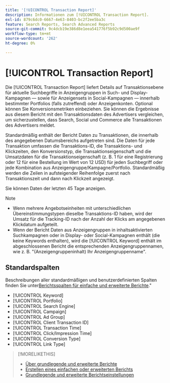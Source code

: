 ```yaml
---
title: '[!UICONTROL Transaction Report]'
description: Informationen zum [!UICONTROL Transaction Report].
exl-id: 879c6dc0-6667-4e63-8403-bc2f2ee5ba3c
feature: Search Reports, Search Advanced Reports
source-git-commit: 9c4dcb19e386d8e1eea541776f5b92c9d500ae9f
workflow-type: tm+mt
source-wordcount: '262'
ht-degree: 0%

---
```


# [!UICONTROL Transaction Report]

Die [!UICONTROL Transaction Report] liefert Details auf Transaktionsebene für aktuelle Suchbegriffe in Anzeigengruppen in Such- und Display-Kampagnen — sowie für Anzeigensets in Social-Kampagnen — innerhalb bestimmter Portfolios (falls zutreffend) oder Anzeigenkonten. Optional können Sie Konversionsmetriken einbeziehen. Sie können die Ergebnisse aus diesem Bericht mit den Transaktionsdaten des Advertisers vergleichen, um sicherzustellen, dass Search, Social und Commerce alle Transaktionen des Advertisers meldet.

Standardmäßig enthält der Bericht Daten zu Transaktionen, die innerhalb des angegebenen Datumsbereichs aufgetreten sind. Die Daten für jede Transaktion umfassen die Transaktions-ID, die Transaktions- und Klickzeiten, den Konversionstyp, die Transaktionseigenschaft und die Umsatzdaten für die Transaktionseigenschaft (z. B. 1 für eine Registrierung oder 12 für eine Bestellung im Wert von 12 USD) für jeden Suchbegriff oder jede Kombination aus Anzeigengruppe/Kampagne/Portfolio. Standardmäßig werden die Zeilen in aufsteigender Reihenfolge zuerst nach Transaktionszeit und dann nach Klickzeit angezeigt.

Sie können Daten der letzten 45 Tage anzeigen.

>[!NOTE]
>
>* Wenn mehrere Angebotseinheiten mit unterschiedlichen Übereinstimmungstypen dieselbe Transaktions-ID haben, wird der Umsatz für die Tracking-ID nach der Anzahl der Klicks am angegebenen Klickdatum aufgeteilt.
>* Wenn der Bericht Daten aus Anzeigengruppen in inhaltsaktivierten Suchkampagnen oder in Display- oder Social-Kampagnen enthält (die keine Keywords enthalten), wird die [!UICONTROL Keyword] enthält im abgeschlossenen Bericht die entsprechenden Anzeigengruppennamen, wie z. B. &quot;(Anzeigengruppeninhalt) Ihr Anzeigengruppenname&quot;.

## Standardspalten

Beschreibungen aller standardmäßigen und benutzerdefinierten Spalten finden Sie unter[Berichtsspalten für einfache und erweiterte Berichte](basic-advanced-report-columns.md).&quot;

* [!UICONTROL Keyword]
* [!UICONTROL Portfolio]
* [!UICONTROL Search Engine]
* [!UICONTROL Campaign]
* [!UICONTROL Ad Group]
* [!UICONTROL Client Transaction ID]
* [!UICONTROL Transaction Time]
* [!UICONTROL Click/Impression Time]
* [!UICONTROL Conversion Type]
* [!UICONTROL Link Type]

>[!MORELIKETHIS]
>
>* [Über grundlegende und erweiterte Berichte](basic-advanced-report-about.md)
>* [Erstellen eines einfachen oder erweiterten Berichts](basic-advanced-report-generate.md)
>* [Grundlegende und erweiterte Berichtseinstellungen](basic-advanced-report-settings.md)
